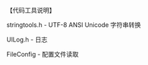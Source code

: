 【代码工具说明】

stringtools.h   -   UTF-8 ANSI Unicode 字符串转换

UILog.h         -   日志

FileConfig      -   配置文件读取
